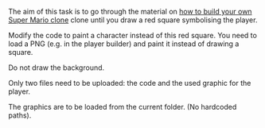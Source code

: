The aim of this task is to go through the material on [how to build your own Super Mario clone](https://www.youtube.com/watch?v=6gLeplbqtqg) clone until you draw a red square symbolising the player.

Modify the code to paint a character instead of this red square.
You need to load a PNG (e.g. in the player builder) and paint it instead of drawing a square.

Do not draw the background.

Only two files need to be uploaded: the code and the used graphic for the player.

The graphics are to be loaded from the current folder. (No hardcoded paths).